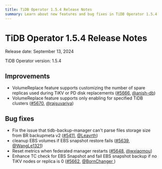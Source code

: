 ```yaml
---
title: TiDB Operator 1.5.4 Release Notes
summary: Learn about new features and bug fixes in TiDB Operator 1.5.4.
---
```


# TiDB Operator 1.5.4 Release Notes

Release date: September 13, 2024

TiDB Operator version: 1.5.4

## Improvements

- VolumeReplace feature supports customizing the number of spare replicas used during TiKV or PD disk replacements ([#5666](https://github.com/pingcap/tidb-operator/pull/5666), [@anish-db](https://github.com/anish-db))
- VolumeReplace feature supports only enabling for specified TiDB clusters ([#5670](https://github.com/pingcap/tidb-operator/pull/5670), [@rajsuvariya](https://github.com/rajsuvariya))

## Bug fixes

- Fix the issue that tidb-backup-manager can't parse files storage size from BR backupmeta v2 ([#5411](https://github.com/pingcap/tidb-operator/pull/5411), [@Leavrth](https://github.com/Leavrth))
- cleanup EBS volumes if EBS snapshot restore fails ([#5639](https://github.com/pingcap/tidb-operator/pull/5639), [@WangLe1321](https://github.com/WangLe1321))
- Reset metrics when federated manager restarts ([#5648](https://github.com/pingcap/tidb-operator/pull/5648), [@wxiaomou](https://github.com/wxiaomou))
- Enhance TC check for EBS Snapshot and fail EBS snapshot backup if no TiKV nodes or replica is 0 ([#5662](https://github.com/pingcap/tidb-operator/pull/5662), [@BornChanger ](https://github.com/BornChanger))

